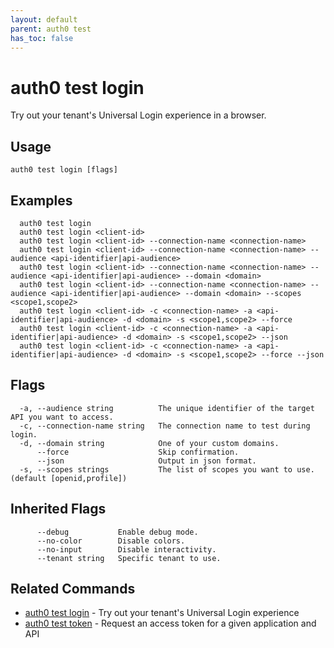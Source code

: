 ```yaml
---
layout: default
parent: auth0 test
has_toc: false
---
```

# auth0 test login

Try out your tenant's Universal Login experience in a browser.

## Usage
```
auth0 test login [flags]
```

## Examples

```
  auth0 test login
  auth0 test login <client-id>
  auth0 test login <client-id> --connection-name <connection-name>
  auth0 test login <client-id> --connection-name <connection-name> --audience <api-identifier|api-audience>
  auth0 test login <client-id> --connection-name <connection-name> --audience <api-identifier|api-audience> --domain <domain>
  auth0 test login <client-id> --connection-name <connection-name> --audience <api-identifier|api-audience> --domain <domain> --scopes <scope1,scope2>
  auth0 test login <client-id> -c <connection-name> -a <api-identifier|api-audience> -d <domain> -s <scope1,scope2> --force
  auth0 test login <client-id> -c <connection-name> -a <api-identifier|api-audience> -d <domain> -s <scope1,scope2> --json
  auth0 test login <client-id> -c <connection-name> -a <api-identifier|api-audience> -d <domain> -s <scope1,scope2> --force --json
```


## Flags

```
  -a, --audience string          The unique identifier of the target API you want to access.
  -c, --connection-name string   The connection name to test during login.
  -d, --domain string            One of your custom domains.
      --force                    Skip confirmation.
      --json                     Output in json format.
  -s, --scopes strings           The list of scopes you want to use. (default [openid,profile])
```


## Inherited Flags

```
      --debug           Enable debug mode.
      --no-color        Disable colors.
      --no-input        Disable interactivity.
      --tenant string   Specific tenant to use.
```


## Related Commands

- [auth0 test login](auth0_test_login.md) - Try out your tenant's Universal Login experience
- [auth0 test token](auth0_test_token.md) - Request an access token for a given application and API


